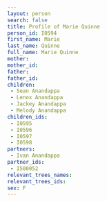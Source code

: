 ```yaml
---
layout: person
search: false
title: Profile of Marie Quinne
person_id: I0594
first_name: Marie
last_name: Quinne
full_name: Marie Quinne
mother: 
mother_id: 
father: 
father_id: 
children:
 - Sean Anandappa
 - Lenox Anandappa
 - Jackey Anandappa
 - Melody Anandappa
children_ids:
 - I0595
 - I0596
 - I0597
 - I0598
partners:
 - Ivan Anandappa
partner_ids:
 - I500052
relevant_trees_names:
relevant_trees_ids:
sex: F
---
```


